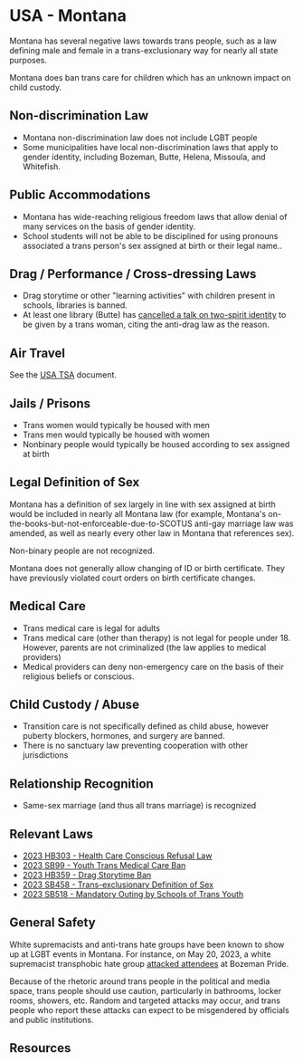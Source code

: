 # USA - Montana

Montana has several negative laws towards trans people, such as a law
defining male and female in a trans-exclusionary way for nearly all
state purposes.

Montana does ban trans care for children which has an unknown impact on
child custody.

## Non-discrimination Law

 * Montana non-discrimination law does not include LGBT people
 * Some municipalities have local non-discrimination laws that apply to
   gender identity, including Bozeman, Butte, Helena, Missoula, and Whitefish.

## Public Accommodations

 * Montana has wide-reaching religious freedom laws that allow denial of
   many services on the basis of gender identity.
 * School students will not be able to be disciplined for using
   pronouns associated a trans person's sex assigned at birth or their
   legal name..

## Drag / Performance / Cross-dressing Laws

 * Drag storytime or other "learning activities" with children present
   in schools, libraries is banned.
 * At least one library (Butte) has [cancelled a talk on two-spirit
   identity](https://mtstandard.com/news/local/butte-silver-bow-county-halts-transgender-woman-s-library-lecture/article_9771f330-00d3-11ee-9c16-6fa909f26697.html)
   to be given by a trans woman, citing the anti-drag law as the reason.

## Air Travel

See the [USA TSA](../notes/tsa.md) document.

## Jails / Prisons

 * Trans women would typically be housed with men
 * Trans men would typically be housed with women
 * Nonbinary people would typically be housed according to sex
   assigned at birth

## Legal Definition of Sex

Montana has a definition of sex largely in line with sex assigned at birth
would be included in nearly all Montana law (for example, Montana's
on-the-books-but-not-enforceable-due-to-SCOTUS anti-gay marriage law was
amended, as well as nearly every other law in Montana that references
sex).

Non-binary people are not recognized.

Montana does not generally allow changing of ID or birth certificate.
They have previously violated court orders on birth certificate changes.

## Medical Care

 * Trans medical care is legal for adults
 * Trans medical care (other than therapy) is not legal for people under 18.
   However, parents are not criminalized (the law applies to
   medical providers)
 * Medical providers can deny non-emergency care on the basis of their
   religious beliefs or conscious.

## Child Custody / Abuse

 * Transition care is not specifically defined as child abuse, however
   puberty blockers, hormones, and surgery are banned.
 * There is no sanctuary law preventing cooperation with other
   jurisdictions
 
## Relationship Recognition

 * Same-sex marriage (and thus all trans marriage) is recognized

## Relevant Laws

 * [2023 HB303 - Health Care Conscious Refusal Law](https://legiscan.com/MT/text/HB303/id/2785644)
 * [2023 SB99 - Youth Trans Medical Care Ban](https://legiscan.com/MT/text/SB99/id/2786141)
 * [2023 HB359 - Drag Storytime Ban](https://legiscan.com/MT/text/HB359/id/2804104)
 * [2023 SB458 - Trans-exclusionary Definition of Sex](https://legiscan.com/MT/text/SB458/id/2796910)
 * [2023 SB518 - Mandatory Outing by Schools of Trans Youth](https://legiscan.com/MT/text/SB518/id/2800789)

## General Safety

White supremacists and anti-trans hate groups have been known to show up
at LGBT events in Montana. For instance, on May 20, 2023, a white
supremacist transphobic hate group [attacked attendees](https://www.losangelesblade.com/2023/05/21/bozeman-pride-marred-by-white-supremacy-anti-lgbtq-groups/)
at Bozeman Pride.

Because of the rhetoric around trans people in the political and media
space, trans people should use caution, particularly in bathrooms,
locker rooms, showers, etc.  Random and targeted attacks may occur, and
trans people who report these attacks can expect to be misgendered by
officials and public institutions.

## Resources

